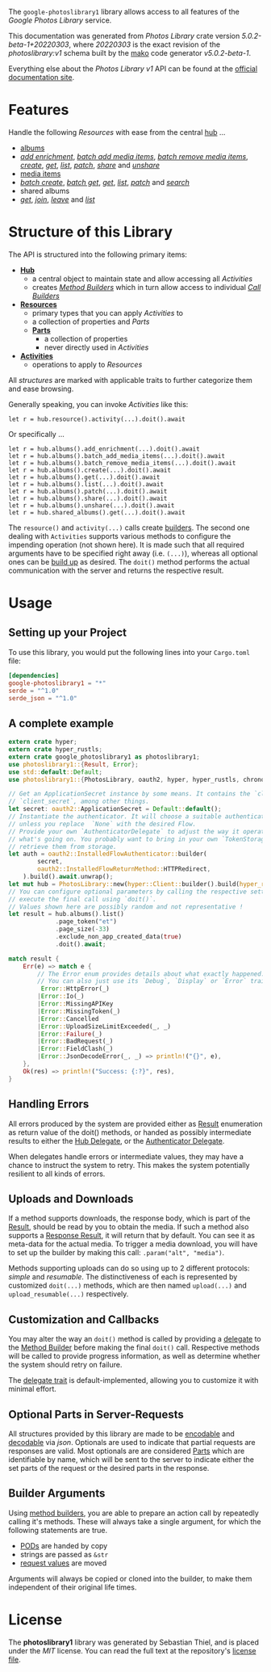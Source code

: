 <!---
DO NOT EDIT !
This file was generated automatically from 'src/generator/templates/api/README.md.mako'
DO NOT EDIT !
-->
The `google-photoslibrary1` library allows access to all features of the *Google Photos Library* service.

This documentation was generated from *Photos Library* crate version *5.0.2-beta-1+20220303*, where *20220303* is the exact revision of the *photoslibrary:v1* schema built by the [mako](http://www.makotemplates.org/) code generator *v5.0.2-beta-1*.

Everything else about the *Photos Library* *v1* API can be found at the
[official documentation site](https://developers.google.com/photos/).
# Features

Handle the following *Resources* with ease from the central [hub](https://docs.rs/google-photoslibrary1/5.0.2-beta-1+20220303/google_photoslibrary1/PhotosLibrary) ... 

* [albums](https://docs.rs/google-photoslibrary1/5.0.2-beta-1+20220303/google_photoslibrary1/api::Album)
 * [*add enrichment*](https://docs.rs/google-photoslibrary1/5.0.2-beta-1+20220303/google_photoslibrary1/api::AlbumAddEnrichmentCall), [*batch add media items*](https://docs.rs/google-photoslibrary1/5.0.2-beta-1+20220303/google_photoslibrary1/api::AlbumBatchAddMediaItemCall), [*batch remove media items*](https://docs.rs/google-photoslibrary1/5.0.2-beta-1+20220303/google_photoslibrary1/api::AlbumBatchRemoveMediaItemCall), [*create*](https://docs.rs/google-photoslibrary1/5.0.2-beta-1+20220303/google_photoslibrary1/api::AlbumCreateCall), [*get*](https://docs.rs/google-photoslibrary1/5.0.2-beta-1+20220303/google_photoslibrary1/api::AlbumGetCall), [*list*](https://docs.rs/google-photoslibrary1/5.0.2-beta-1+20220303/google_photoslibrary1/api::AlbumListCall), [*patch*](https://docs.rs/google-photoslibrary1/5.0.2-beta-1+20220303/google_photoslibrary1/api::AlbumPatchCall), [*share*](https://docs.rs/google-photoslibrary1/5.0.2-beta-1+20220303/google_photoslibrary1/api::AlbumShareCall) and [*unshare*](https://docs.rs/google-photoslibrary1/5.0.2-beta-1+20220303/google_photoslibrary1/api::AlbumUnshareCall)
* [media items](https://docs.rs/google-photoslibrary1/5.0.2-beta-1+20220303/google_photoslibrary1/api::MediaItem)
 * [*batch create*](https://docs.rs/google-photoslibrary1/5.0.2-beta-1+20220303/google_photoslibrary1/api::MediaItemBatchCreateCall), [*batch get*](https://docs.rs/google-photoslibrary1/5.0.2-beta-1+20220303/google_photoslibrary1/api::MediaItemBatchGetCall), [*get*](https://docs.rs/google-photoslibrary1/5.0.2-beta-1+20220303/google_photoslibrary1/api::MediaItemGetCall), [*list*](https://docs.rs/google-photoslibrary1/5.0.2-beta-1+20220303/google_photoslibrary1/api::MediaItemListCall), [*patch*](https://docs.rs/google-photoslibrary1/5.0.2-beta-1+20220303/google_photoslibrary1/api::MediaItemPatchCall) and [*search*](https://docs.rs/google-photoslibrary1/5.0.2-beta-1+20220303/google_photoslibrary1/api::MediaItemSearchCall)
* shared albums
 * [*get*](https://docs.rs/google-photoslibrary1/5.0.2-beta-1+20220303/google_photoslibrary1/api::SharedAlbumGetCall), [*join*](https://docs.rs/google-photoslibrary1/5.0.2-beta-1+20220303/google_photoslibrary1/api::SharedAlbumJoinCall), [*leave*](https://docs.rs/google-photoslibrary1/5.0.2-beta-1+20220303/google_photoslibrary1/api::SharedAlbumLeaveCall) and [*list*](https://docs.rs/google-photoslibrary1/5.0.2-beta-1+20220303/google_photoslibrary1/api::SharedAlbumListCall)




# Structure of this Library

The API is structured into the following primary items:

* **[Hub](https://docs.rs/google-photoslibrary1/5.0.2-beta-1+20220303/google_photoslibrary1/PhotosLibrary)**
    * a central object to maintain state and allow accessing all *Activities*
    * creates [*Method Builders*](https://docs.rs/google-photoslibrary1/5.0.2-beta-1+20220303/google_photoslibrary1/client::MethodsBuilder) which in turn
      allow access to individual [*Call Builders*](https://docs.rs/google-photoslibrary1/5.0.2-beta-1+20220303/google_photoslibrary1/client::CallBuilder)
* **[Resources](https://docs.rs/google-photoslibrary1/5.0.2-beta-1+20220303/google_photoslibrary1/client::Resource)**
    * primary types that you can apply *Activities* to
    * a collection of properties and *Parts*
    * **[Parts](https://docs.rs/google-photoslibrary1/5.0.2-beta-1+20220303/google_photoslibrary1/client::Part)**
        * a collection of properties
        * never directly used in *Activities*
* **[Activities](https://docs.rs/google-photoslibrary1/5.0.2-beta-1+20220303/google_photoslibrary1/client::CallBuilder)**
    * operations to apply to *Resources*

All *structures* are marked with applicable traits to further categorize them and ease browsing.

Generally speaking, you can invoke *Activities* like this:

```Rust,ignore
let r = hub.resource().activity(...).doit().await
```

Or specifically ...

```ignore
let r = hub.albums().add_enrichment(...).doit().await
let r = hub.albums().batch_add_media_items(...).doit().await
let r = hub.albums().batch_remove_media_items(...).doit().await
let r = hub.albums().create(...).doit().await
let r = hub.albums().get(...).doit().await
let r = hub.albums().list(...).doit().await
let r = hub.albums().patch(...).doit().await
let r = hub.albums().share(...).doit().await
let r = hub.albums().unshare(...).doit().await
let r = hub.shared_albums().get(...).doit().await
```

The `resource()` and `activity(...)` calls create [builders][builder-pattern]. The second one dealing with `Activities` 
supports various methods to configure the impending operation (not shown here). It is made such that all required arguments have to be 
specified right away (i.e. `(...)`), whereas all optional ones can be [build up][builder-pattern] as desired.
The `doit()` method performs the actual communication with the server and returns the respective result.

# Usage

## Setting up your Project

To use this library, you would put the following lines into your `Cargo.toml` file:

```toml
[dependencies]
google-photoslibrary1 = "*"
serde = "^1.0"
serde_json = "^1.0"
```

## A complete example

```Rust
extern crate hyper;
extern crate hyper_rustls;
extern crate google_photoslibrary1 as photoslibrary1;
use photoslibrary1::{Result, Error};
use std::default::Default;
use photoslibrary1::{PhotosLibrary, oauth2, hyper, hyper_rustls, chrono, FieldMask};

// Get an ApplicationSecret instance by some means. It contains the `client_id` and 
// `client_secret`, among other things.
let secret: oauth2::ApplicationSecret = Default::default();
// Instantiate the authenticator. It will choose a suitable authentication flow for you, 
// unless you replace  `None` with the desired Flow.
// Provide your own `AuthenticatorDelegate` to adjust the way it operates and get feedback about 
// what's going on. You probably want to bring in your own `TokenStorage` to persist tokens and
// retrieve them from storage.
let auth = oauth2::InstalledFlowAuthenticator::builder(
        secret,
        oauth2::InstalledFlowReturnMethod::HTTPRedirect,
    ).build().await.unwrap();
let mut hub = PhotosLibrary::new(hyper::Client::builder().build(hyper_rustls::HttpsConnectorBuilder::new().with_native_roots().https_or_http().enable_http1().enable_http2().build()), auth);
// You can configure optional parameters by calling the respective setters at will, and
// execute the final call using `doit()`.
// Values shown here are possibly random and not representative !
let result = hub.albums().list()
             .page_token("et")
             .page_size(-33)
             .exclude_non_app_created_data(true)
             .doit().await;

match result {
    Err(e) => match e {
        // The Error enum provides details about what exactly happened.
        // You can also just use its `Debug`, `Display` or `Error` traits
         Error::HttpError(_)
        |Error::Io(_)
        |Error::MissingAPIKey
        |Error::MissingToken(_)
        |Error::Cancelled
        |Error::UploadSizeLimitExceeded(_, _)
        |Error::Failure(_)
        |Error::BadRequest(_)
        |Error::FieldClash(_)
        |Error::JsonDecodeError(_, _) => println!("{}", e),
    },
    Ok(res) => println!("Success: {:?}", res),
}

```
## Handling Errors

All errors produced by the system are provided either as [Result](https://docs.rs/google-photoslibrary1/5.0.2-beta-1+20220303/google_photoslibrary1/client::Result) enumeration as return value of
the doit() methods, or handed as possibly intermediate results to either the 
[Hub Delegate](https://docs.rs/google-photoslibrary1/5.0.2-beta-1+20220303/google_photoslibrary1/client::Delegate), or the [Authenticator Delegate](https://docs.rs/yup-oauth2/*/yup_oauth2/trait.AuthenticatorDelegate.html).

When delegates handle errors or intermediate values, they may have a chance to instruct the system to retry. This 
makes the system potentially resilient to all kinds of errors.

## Uploads and Downloads
If a method supports downloads, the response body, which is part of the [Result](https://docs.rs/google-photoslibrary1/5.0.2-beta-1+20220303/google_photoslibrary1/client::Result), should be
read by you to obtain the media.
If such a method also supports a [Response Result](https://docs.rs/google-photoslibrary1/5.0.2-beta-1+20220303/google_photoslibrary1/client::ResponseResult), it will return that by default.
You can see it as meta-data for the actual media. To trigger a media download, you will have to set up the builder by making
this call: `.param("alt", "media")`.

Methods supporting uploads can do so using up to 2 different protocols: 
*simple* and *resumable*. The distinctiveness of each is represented by customized 
`doit(...)` methods, which are then named `upload(...)` and `upload_resumable(...)` respectively.

## Customization and Callbacks

You may alter the way an `doit()` method is called by providing a [delegate](https://docs.rs/google-photoslibrary1/5.0.2-beta-1+20220303/google_photoslibrary1/client::Delegate) to the 
[Method Builder](https://docs.rs/google-photoslibrary1/5.0.2-beta-1+20220303/google_photoslibrary1/client::CallBuilder) before making the final `doit()` call. 
Respective methods will be called to provide progress information, as well as determine whether the system should 
retry on failure.

The [delegate trait](https://docs.rs/google-photoslibrary1/5.0.2-beta-1+20220303/google_photoslibrary1/client::Delegate) is default-implemented, allowing you to customize it with minimal effort.

## Optional Parts in Server-Requests

All structures provided by this library are made to be [encodable](https://docs.rs/google-photoslibrary1/5.0.2-beta-1+20220303/google_photoslibrary1/client::RequestValue) and 
[decodable](https://docs.rs/google-photoslibrary1/5.0.2-beta-1+20220303/google_photoslibrary1/client::ResponseResult) via *json*. Optionals are used to indicate that partial requests are responses 
are valid.
Most optionals are are considered [Parts](https://docs.rs/google-photoslibrary1/5.0.2-beta-1+20220303/google_photoslibrary1/client::Part) which are identifiable by name, which will be sent to 
the server to indicate either the set parts of the request or the desired parts in the response.

## Builder Arguments

Using [method builders](https://docs.rs/google-photoslibrary1/5.0.2-beta-1+20220303/google_photoslibrary1/client::CallBuilder), you are able to prepare an action call by repeatedly calling it's methods.
These will always take a single argument, for which the following statements are true.

* [PODs][wiki-pod] are handed by copy
* strings are passed as `&str`
* [request values](https://docs.rs/google-photoslibrary1/5.0.2-beta-1+20220303/google_photoslibrary1/client::RequestValue) are moved

Arguments will always be copied or cloned into the builder, to make them independent of their original life times.

[wiki-pod]: http://en.wikipedia.org/wiki/Plain_old_data_structure
[builder-pattern]: http://en.wikipedia.org/wiki/Builder_pattern
[google-go-api]: https://github.com/google/google-api-go-client

# License
The **photoslibrary1** library was generated by Sebastian Thiel, and is placed 
under the *MIT* license.
You can read the full text at the repository's [license file][repo-license].

[repo-license]: https://github.com/Byron/google-apis-rsblob/main/LICENSE.md

